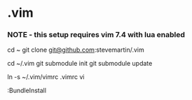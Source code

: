 .vim
====

### NOTE - this setup requires vim 7.4 with lua enabled

cd ~
git clone git@github.com:stevemartin/.vim

cd ~/.vim
git submodule init
git submodule update

ln -s ~/.vim/vimrc .vimrc
vi

:BundleInstall<cr>
